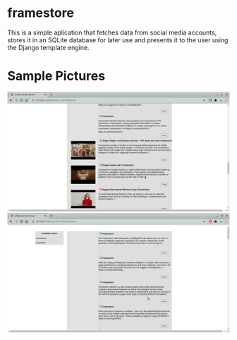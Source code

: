 # framestore

This is a simple aplication that fetches data from social media accounts, stores it in an SQLite database for later use and presents it to the user using the Django template engine.

# Sample Pictures

<img src="https://github.com/LFBianchi/framestore/blob/main/samples/sample_01.png">

<img src="https://github.com/LFBianchi/framestore/blob/main/samples/sample_02.png">
